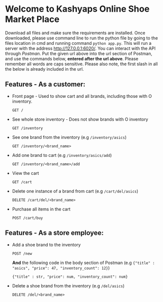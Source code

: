 # Welcome to Kashyaps Online Shoe Market Place
 Download all files and make sure the requirements are installed. Once downloaded, please use command line to run the python file by going to the files location in cmd and running command `python app.py`. This will run a server with the address http://127.0.0.1:6020/. You can interact with the API through *Postman*. Put the given url above into the url section of Postman, and use the commands below, **entered after the url above**. Please remember all words are caps sensitive. Please also note, the first slash in all the below is already included in the url. 
## Features - As a customer:
  - Front page - Used to show cart and all brands, including those with O inventory. 
    ```````
    GET /
    ```````
  - See whole store inventory - Does not show brands with O inventory
    ```````
    GET /inventory
    ```````
  - See one brand from the inventory (e.g `/inventory/asics`)
    ```````
    GET /inventory/<brand_name>
    ```````
  - Add one brand to cart (e.g `/inventory/asics/add`)
    ```````
    GET /inventory/<brand_name>/add
    ```````
  - View the cart
    ```````
    GET /cart
    ```````
  - Delete one instance of a brand from cart (e.g `/cart/del/asics`)
    ```````
    DELETE /cart/del/<brand_name>
    ```````
  - Purchase all items in the cart
    ```````
    POST /cart/buy
    ```````
## Features - As a store employee:
  - Add a shoe brand to the inventory 
    ```````
    POST /new
    ```````
    **And** the following code in the body section of Postman
    (e.g `{"title" : "asics", "price": 47, "inventory_count": 12}`)
    ```````
    {"title" : str, "price": num, "inventory_count": num}
    ```````
  - Delete a shoe brand from the inventory (e.g `/del/asics`)
    ```````
    DELETE /del/<brand_name>
    ```````
 
